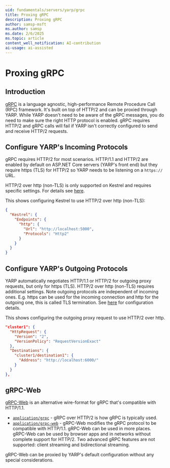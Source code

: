 ```yaml
---
uid: fundamentals/servers/yarp/grpc
title: Proxing gRPC
description: Proxing gRPC
author: samsp-msft
ms.author: samsp
ms.date: 2/6/2025
ms.topic: article
content_well_notification: AI-contribution
ai-usage: ai-assisted
---
```


# Proxing gRPC

## Introduction

[gRPC](https://grpc.io/) is a language agnostic, high-performance Remote Procedure Call (RPC) framework. It's built on top of HTTP/2 and can be proxied through YARP. While YARP doesn't need to be aware of the gRPC messages, you do need to make sure the right HTTP protocol is enabled. gRPC requires HTTP/2 and gRPC calls will fail if YARP isn't correctly configured to send and receive HTTP/2 requests.

## Configure YARP's Incoming Protocols

gRPC requires HTTP/2 for most scenarios. HTTP/1.1 and HTTP/2 are enabled by default on ASP.NET Core servers (YARP's front end) but they require https (TLS) for HTTP/2 so YARP needs to be listening on a `https://` URL.

HTTP/2 over http (non-TLS) is only supported on Kestrel and requires specific settings.  For details see [here](/aspnet/core/grpc/aspnetcore#server-options).

This shows configuring Kestrel to use HTTP/2 over http (non-TLS):
```json
{
  "Kestrel": {
    "Endpoints": {
      "http": {
        "Url": "http://localhost:5000",
        "Protocols": "Http2"
      }
    }
  }
}
```

## Configure YARP's Outgoing Protocols

YARP automatically negotiates HTTP/1.1 or HTTP/2 for outgoing proxy requests, but only for https (TLS). HTTP/2 over http (non-TLS) requires additional settings. Note outgoing protocols are independent of incoming ones. E.g. https can be used for the incoming connection and http for the outgoing one, this is called TLS termination. See [here](http-client-config.md#httprequest) for configuration details.

This shows configuring the outgoing proxy request to use HTTP/2 over http.
```json
"cluster1": {
  "HttpRequest": {
    "Version": "2",
    "VersionPolicy": "RequestVersionExact"
  },
  "Destinations": {
    "cluster1/destination1": {
      "Address": "http://localhost:6000/"
    }
  }
},
```

## gRPC-Web

[gRPC-Web](https://grpc.io/docs/platforms/web/basics/) is an alternative wire-format for gRPC that's compatible with HTTP/1.1.

* [`application/grpc`](https://github.com/grpc/grpc/blob/master/doc/PROTOCOL-HTTP2) - gRPC over HTTP/2 is how gRPC is typically used.
* [`application/grpc-web`](https://github.com/grpc/grpc/blob/master/doc/PROTOCOL-WEB) - gRPC-Web modifies the gRPC protocol to be compatible with HTTP/1.1. gRPC-Web can be used in more places. gRPC-Web can be used by browser apps and in networks without complete support for HTTP/2. Two advanced gRPC features are not supported: client streaming and bidirectional streaming.

gRPC-Web can be proxied by YARP's default configuration without any special considerations.
